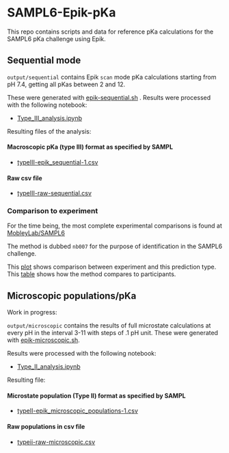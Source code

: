 # SAMPL6-Epik-pKa
This repo contains scripts and data for reference pKa calculations for the SAMPL6 pKa challenge using Epik.

## Sequential mode

`output/sequential` contains Epik `scan` mode pKa calculations starting from pH 7.4, getting all pKas between 2 and 12.

These were generated with [epik-sequential.sh](epik-sequential.sh) . Results were processed with the following notebook:

* [Type_III_analysis.ipynb](Type_III_analysis.ipynb)

Resulting files of the analysis:

#### Macroscopic pKa (type III) format as specified by SAMPL
* [typeIII-epik_sequential-1.csv](typeIII-epik_sequential-1.csv)

#### Raw csv file
* [typeIII-raw-sequential.csv](typeIII-raw-sequential.csv)

### Comparison to experiment

For the time being, the most complete experimental comparisons is found at
 [MobleyLab/SAMPL6](https://github.com/MobleyLab/SAMPL6/tree/master/physical_properties/pKa/analysis/analysis_of_typeIII_predictions)

The method is dubbed `nb007` for the purpose of identification in the SAMPL6 challenge.

This [plot](https://github.com/MobleyLab/SAMPL6/blob/master/physical_properties/pKa/analysis/analysis_of_typeIII_predictions/analysis_outputs_hungarian/pKaCorrelationPlots/nb007.pdf) shows comparison between experiment and this prediction type. This [table](https://github.com/MobleyLab/SAMPL6/blob/master/physical_properties/pKa/analysis/analysis_of_typeIII_predictions/analysis_outputs_hungarian/statistics_table.pdf) shows how the method compares to participants.


## Microscopic populations/pKa

Work in progress:

`output/microscopic` contains the results of full microstate calculations at every pH in the interval 3-11 with steps of .1 pH unit. These were generated with [epik-microscopic.sh](epik-microscopic.sh).

Results were processed with the following notebook:

* [Type_II_analysis.ipynb](Type_II_analysis.ipynb)

Resulting file:

#### Microstate population (Type II) format as specified by SAMPL
* [typeII-epik_microscopic_populations-1.csv](typeII-epik_microscopic_populations-1.csv)

#### Raw populations in csv file
* [typeii-raw-microscopic.csv](typeii-raw-microscopic.csv)
